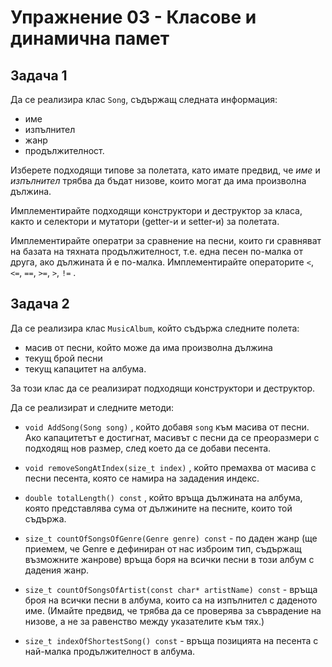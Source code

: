 # Упражнение 03 - Класове и динамична памет

## Задача 1

Да се реализира клас `Song`, съдържащ следната информация:
 * име
 * изпълнител
 * жанр
 * продължителност.

Изберете подходящи типове за полетата, като имате предвид, че *име* и *изпълнител* трябва да бъдат низове,
които могат да има произволна дължина.

Имплементирайте подходящи конструктори и деструктор за класа, както и селектори и мутатори (getter-и и setter-и) за полетата.

Имплементирайте оператри за сравнение на песни, които ги сравняват на базата на тяхната продължителност, 
т.е. една песен по-малка от друга, ако дължината й е по-малка. Имплементирайте операторитe `<`, `<=`, `==`, `>=`, `>`, `!=` .

## Задача 2

Да се реализира клас `MusicAlbum`, който съдържа следните полета:
  * масив от песни, който може да има произволна дължина
  * текущ брой песни
  * текущ капацитет на албума.

За този клас да се реализират подходящи конструктори и деструктор.

Да се реализират и следните методи:
  * `void AddSong(Song song)` , който добавя `song` към масива от песни. Ако капацитетът е достигнат,
 масивът с песни да се преоразмери с подходящ нов размер, след което да се добави песента.

  * `void removeSongAtIndex(size_t index)` , който премахва от масива с песни песента, която се намира на зададения индекс.
 
  * `double totalLength() const` , който връща дължината на албума, която представлява сума от дължините на песните, които той съдържа.

  * `size_t countOfSongsOfGenre(Genre genre) const` - по даден жанр (ще приемем, че Genre e дефиниран от нас изброим тип,
 съдържащ възможните жанрове) връща боря на всички песни в този албум с дадения жанр.

  * `size_t countOfSongsOfArtist(const char* artistName) const` - връща броя на всички песни в албума,
 които са на изпълнител с даденото име. (Имайте предвид, че трябва да се проверява за съврадение на низове,
 а не за равенство между указателите към тях.)
 
  * `size_t indexOfShortestSong() const` - връща позицията на песента с най-малка продължителност в албума.
